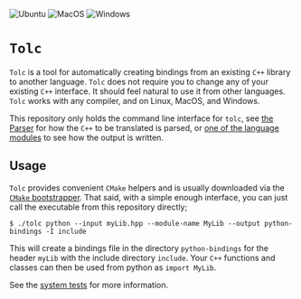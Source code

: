 ![Ubuntu](https://github.com/Tolc-Software/tolc/workflows/Ubuntu/badge.svg) ![MacOS](https://github.com/Tolc-Software/tolc/workflows/MacOS/badge.svg) ![Windows](https://github.com/Tolc-Software/tolc/workflows/Windows/badge.svg)

# `Tolc` #

`Tolc` is a tool for automatically creating bindings from an existing `C++` library to another language. `Tolc` does not require you to change any of your existing `C++` interface. It should feel natural to use it from other languages. `Tolc` works with any compiler, and on Linux, MacOS, and Windows.

This repository only holds the command line interface for `tolc`, see [the Parser](https://github.com/Tolc-Software/Parser) for how the `C++` to be translated is parsed, or [one of the language modules](https://github.com/Tolc-Software/frontend.py) to see how the output is written.

## Usage ##

`Tolc` provides convenient `CMake` helpers and is usually downloaded via the [`CMake` bootstrapper](https://github.com/Tolc-Software/bootstrap-tolc-cmake). That said, with a simple enough interface, you can just call the executable from this repository directly;

```shell
$ ./tolc python --input myLib.hpp --module-name MyLib --output python-bindings -I include
```

This will create a bindings file in the directory `python-bindings` for the header `myLib` with the include directory `include`. Your `C++` functions and classes can then be used from python as `import MyLib`.

See the [system tests](./tests/packaging/systemTests/) for more information.
